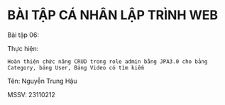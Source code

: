 # BÀI TẬP CÁ NHÂN LẬP TRÌNH WEB

Bài tập 06: 

Thực hiện:

    Hoàn thiện chức năng CRUD trong role admin bằng JPA3.0 cho bảng Category, bảng User, Bảng Video có tìm kiếm


Tên: Nguyễn Trung Hậu

MSSV: 23110212
